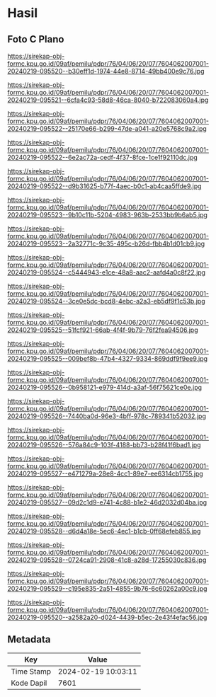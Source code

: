 # Hasil

## Foto C Plano

https://sirekap-obj-formc.kpu.go.id/09af/pemilu/pdpr/76/04/06/20/07/7604062007001-20240219-095520--b30eff1d-1974-44e8-8714-49bb400e9c76.jpg

https://sirekap-obj-formc.kpu.go.id/09af/pemilu/pdpr/76/04/06/20/07/7604062007001-20240219-095521--6cfa4c93-58d8-46ca-8040-b722083060a4.jpg

https://sirekap-obj-formc.kpu.go.id/09af/pemilu/pdpr/76/04/06/20/07/7604062007001-20240219-095522--25170e66-b299-47de-a041-a20e5768c9a2.jpg

https://sirekap-obj-formc.kpu.go.id/09af/pemilu/pdpr/76/04/06/20/07/7604062007001-20240219-095522--6e2ac72a-cedf-4f37-8fce-1ce1f92110dc.jpg

https://sirekap-obj-formc.kpu.go.id/09af/pemilu/pdpr/76/04/06/20/07/7604062007001-20240219-095522--d9b31625-b77f-4aec-b0c1-ab4caa5ffde9.jpg

https://sirekap-obj-formc.kpu.go.id/09af/pemilu/pdpr/76/04/06/20/07/7604062007001-20240219-095523--9b10c11b-5204-4983-963b-2533bb9b6ab5.jpg

https://sirekap-obj-formc.kpu.go.id/09af/pemilu/pdpr/76/04/06/20/07/7604062007001-20240219-095523--2a32771c-9c35-495c-b26d-fbb4b1d01cb9.jpg

https://sirekap-obj-formc.kpu.go.id/09af/pemilu/pdpr/76/04/06/20/07/7604062007001-20240219-095524--c5444943-e1ce-48a8-aac2-aafd4a0c8f22.jpg

https://sirekap-obj-formc.kpu.go.id/09af/pemilu/pdpr/76/04/06/20/07/7604062007001-20240219-095524--3ce0e5dc-bcd8-4ebc-a2a3-eb5df9f1c53b.jpg

https://sirekap-obj-formc.kpu.go.id/09af/pemilu/pdpr/76/04/06/20/07/7604062007001-20240219-095525--51fcf921-66ab-4f4f-9b79-76f2fea94506.jpg

https://sirekap-obj-formc.kpu.go.id/09af/pemilu/pdpr/76/04/06/20/07/7604062007001-20240219-095525--009bef8b-47b4-4327-9334-869ddf9f9ee9.jpg

https://sirekap-obj-formc.kpu.go.id/09af/pemilu/pdpr/76/04/06/20/07/7604062007001-20240219-095526--0b958121-e979-414d-a3af-56f75621ce0e.jpg

https://sirekap-obj-formc.kpu.go.id/09af/pemilu/pdpr/76/04/06/20/07/7604062007001-20240219-095526--7440ba0d-96e3-4bff-978c-789341b52032.jpg

https://sirekap-obj-formc.kpu.go.id/09af/pemilu/pdpr/76/04/06/20/07/7604062007001-20240219-095526--576a84c9-103f-4188-bb73-b28f41f6bad1.jpg

https://sirekap-obj-formc.kpu.go.id/09af/pemilu/pdpr/76/04/06/20/07/7604062007001-20240219-095527--e471279a-28e8-4cc1-89e7-ee6314cb1755.jpg

https://sirekap-obj-formc.kpu.go.id/09af/pemilu/pdpr/76/04/06/20/07/7604062007001-20240219-095527--09d2c1d9-e741-4c88-b1e2-46d2032d04ba.jpg

https://sirekap-obj-formc.kpu.go.id/09af/pemilu/pdpr/76/04/06/20/07/7604062007001-20240219-095528--d6d4a18e-5ec6-4ec1-b1cb-0ff68efeb855.jpg

https://sirekap-obj-formc.kpu.go.id/09af/pemilu/pdpr/76/04/06/20/07/7604062007001-20240219-095528--0724ca91-2908-41c8-a28d-17255030c836.jpg

https://sirekap-obj-formc.kpu.go.id/09af/pemilu/pdpr/76/04/06/20/07/7604062007001-20240219-095529--c195e835-2a51-4855-9b76-6c60262a00c9.jpg

https://sirekap-obj-formc.kpu.go.id/09af/pemilu/pdpr/76/04/06/20/07/7604062007001-20240219-095520--a2582a20-d024-4439-b5ec-2e43f4efac56.jpg


## Metadata

| Key        | Value               |
| ---------- | ------------------- |
| Time Stamp | 2024-02-19 10:03:11 |
| Kode Dapil | 7601                |



